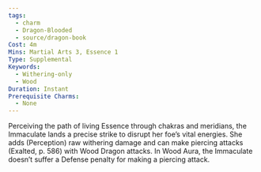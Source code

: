 ```yaml
---
tags:
  - charm
  - Dragon-Blooded
  - source/dragon-book
Cost: 4m
Mins: Martial Arts 3, Essence 1
Type: Supplemental
Keywords:
  - Withering-only
  - Wood
Duration: Instant
Prerequisite Charms:
  - None
---
```

Perceiving the path of living Essence through chakras and meridians, the Immaculate lands a precise strike to disrupt her foe’s vital energies. She adds (Perception) raw withering damage and can make piercing attacks (Exalted, p. 586) with Wood Dragon attacks. In Wood Aura, the Immaculate doesn’t suffer a Defense penalty for making a piercing attack.